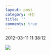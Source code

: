 ```yaml
---
layout: post
category: 사진
title: ''
comments: true
---
```

2012-03-11 11:38:12


![][link0]

  


[link0]:https://t1.daumcdn.net/cfile/tistory/121DA1444F5C10080A
